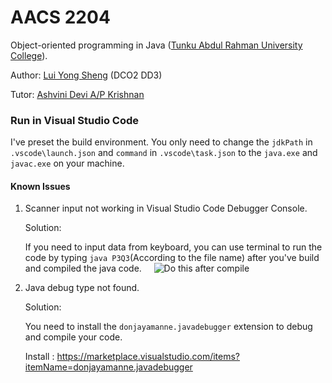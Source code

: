 # AACS 2204

Object-oriented programming in Java ([Tunku Abdul Rahman University College](http://www.tarc.edu.my)).

Author: [Lui Yong Sheng](https://www.datasenz.com/luiyongsheng) (DCO2 DD3)

Tutor: [Ashvini Devi A/P Krishnan](http://www.tarc.edu.my/staffDirectory.jsp?fdept=FOCS&fbrncd=KL&fstaff=Ashvini)

### Run in Visual Studio Code

I've preset the build environment. You only need to change the `jdkPath` in `.vscode\launch.json` and `command` in `.vscode\task.json` to the `java.exe` and `javac.exe` on your machine.

#### Known Issues

1.  Scanner input not working in Visual Studio Code Debugger Console.

    Solution:
    
    If you need to input data from keyboard, you can use terminal to run the code by typing `java P3Q3`(According to the file name) after you've build and compiled the java code.
      ![Do this after compile](http://image.ibb.co/iQB1Hk/image.png)

2.  Java debug type not found.
    
    Solution:
    
    You need to install the `donjayamanne.javadebugger` extension to debug and compile your code.
    
    Install : https://marketplace.visualstudio.com/items?itemName=donjayamanne.javadebugger
